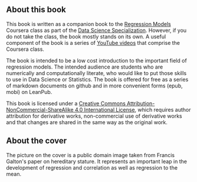 ## About this book
This book is written as a companion book to the
[Regression Models](https://www.coursera.org/course/regmods)
Coursera class as part of the [Data Science Specialization](https://www.coursera.org/specialization/jhudatascience/1?utm_medium=courseDescripTop). However, if you do not take the class, the book mostly stands on its own. A
useful component of the book is a series of [YouTube videos](https://www.youtube.com/playlist?list=PLpl-gQkQivXjqHAJd2t-J_One_fYE55tC) that comprise the
Coursera class.

The book is intended to be a low cost introduction to the important field of
regression models. The intended audience are students who are numerically
and computationally literate, who would like to put those skills to use in
Data Science or Statistics. The book is offered for free as a series of
markdown documents on github and in more convenient forms (epub, mobi) on
LeanPub.

This book is licensed under a
[Creative Commons Attribution-NonCommercial-ShareAlike 4.0 International License](http://creativecommons.org/licenses/by-nc-sa/4.0/),
which requires author attribution for derivative works, non-commercial use of derivative
works and that changes are shared in the same way as the original work.


## About the cover
The picture on the cover is a public domain image taken from
Francis Galton's paper on hereditary stature. It represents
an important leap in the development of regression and
correlation as well as regression to the mean.
